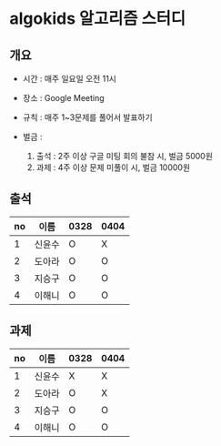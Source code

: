 # algokids 알고리즘 스터디


## 개요 

- 시간 : 매주 일요일 오전 11시

- 장소 : Google Meeting

- 규칙 : 매주 1~3문제를 풀어서 발표하기

- 벌금 :
  1. 출석 : 2주 이상 구글 미팅 회의 불참 시, 벌금 5000원
  2. 과제 : 4주 이상 문제 미풀이 시, 벌금 10000원 


## 출석

|no|이름|0328 |0404|
|--|----|---|---|
|1|신윤수|O|X|
|2|도아라|O|O|
|3|지승구|O|O|
|4|이해니|O|O|

## 과제
|no|이름|0328 |0404|
|--|----|---|---|
|1|신윤수|X|X|
|2|도아라|O|X|
|3|지승구|O|O|
|4|이해니|O|O|



